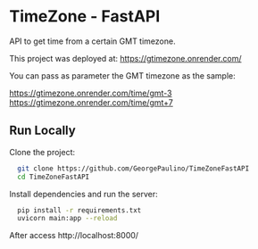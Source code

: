 
# TimeZone - FastAPI

API to get time from a certain GMT timezone.

This project was deployed at: https://gtimezone.onrender.com/

You can pass as parameter the GMT timezone as the sample:

https://gtimezone.onrender.com/time/gmt-3 <br />
https://gtimezone.onrender.com/time/gmt+7 

## Run Locally

Clone the project:

```bash
  git clone https://github.com/GeorgePaulino/TimeZoneFastAPI
  cd TimeZoneFastAPI
```

Install dependencies and run the server:

```bash
  pip install -r requirements.txt
  uvicorn main:app --reload
```

After access http://localhost:8000/